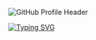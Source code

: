 <!--## Hi there 👋-->

![GitHub Profile Header](https://capsule-render.vercel.app/api?type=rounded&color=000000&height=200px&section=header&text=Welcome%20to%20my%20github!&color=000000)

[![Typing SVG](https://readme-typing-svg.demolab.com/?lines=Take+your+time!&color=FFFFFF&background=000000)]()
<!--
**danbi-seo/danbi-seo** is a ✨ _special_ ✨ repository because its `README.md` (this file) appears on your GitHub profile.

Here are some ideas to get you started:

- 🔭 I’m currently working on ...
- 🌱 I’m currently learning ...
- 👯 I’m looking to collaborate on ...
- 🤔 I’m looking for help with ...
- 💬 Ask me about ...
- 📫 How to reach me: ...
- 😄 Pronouns: ...
- ⚡ Fun fact: ...
-->
